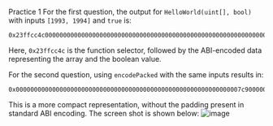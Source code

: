 Practice 1
For the first question, the output for `HelloWorld(uint[], bool)` with inputs `[1993, 1994]` and `true` is:

```
0x23ffcc4c0000000000000000000000000000000000000000000000000000000000000040000000000000000000000000000000000000000000000000000000000000000100000000000000000000000000000000000000000000000000000000000000010000000000000000000000000000000000000000000000000000000000000004
```

Here, `0x23ffcc4c` is the function selector, followed by the ABI-encoded data representing the array and the boolean value.

For the second question, using `encodePacked` with the same inputs results in:

```
0x00000000000000000000000000000000000000000000000000000000000007c9000000000000000000000000000000000000000000000000000000000000001301
```

This is a more compact representation, without the padding present in standard ABI encoding.
The screen shot is shown below:
![image](https://github.com/user-attachments/assets/2bdb9bf9-9a0a-475b-8b3b-0941b19e0946)


